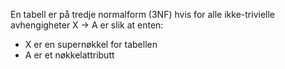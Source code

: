 En tabell er på tredje normalform (3NF) hvis for alle ikke-trivielle avhengigheter X -> A er slik at enten:
*	X er en supernøkkel for tabellen
*	A er et nøkkelattributt